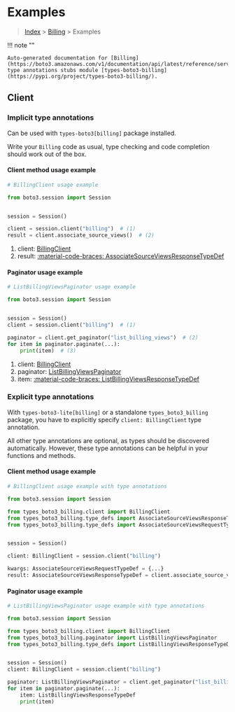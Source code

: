 # Examples

> [Index](../README.md) > [Billing](./README.md) > Examples

!!! note ""

    Auto-generated documentation for [Billing](https://boto3.amazonaws.com/v1/documentation/api/latest/reference/services/billing.html#billing)
    type annotations stubs module [types-boto3-billing](https://pypi.org/project/types-boto3-billing/).

## Client

### Implicit type annotations

Can be used with `types-boto3[billing]` package installed.

Write your `Billing` code as usual,
type checking and code completion should work out of the box.


#### Client method usage example

```python
# BillingClient usage example

from boto3.session import Session


session = Session()

client = session.client("billing")  # (1)
result = client.associate_source_views()  # (2)
```

1. client: [BillingClient](./client.md)
2. result: [:material-code-braces: AssociateSourceViewsResponseTypeDef](./type_defs.md#associatesourceviewsresponsetypedef)



#### Paginator usage example

```python
# ListBillingViewsPaginator usage example

from boto3.session import Session


session = Session()
client = session.client("billing")  # (1)

paginator = client.get_paginator("list_billing_views")  # (2)
for item in paginator.paginate(...):
    print(item)  # (3)
```

1. client: [BillingClient](./client.md)
2. paginator: [ListBillingViewsPaginator](./paginators.md#listbillingviewspaginator)
3. item: [:material-code-braces: ListBillingViewsResponseTypeDef](./type_defs.md#listbillingviewsresponsetypedef)




### Explicit type annotations

With `types-boto3-lite[billing]`
or a standalone `types_boto3_billing` package, you have to explicitly specify `client: BillingClient` type annotation.

All other type annotations are optional, as types should be discovered automatically.
However, these type annotations can be helpful in your functions and methods.


#### Client method usage example

```python
# BillingClient usage example with type annotations

from boto3.session import Session

from types_boto3_billing.client import BillingClient
from types_boto3_billing.type_defs import AssociateSourceViewsResponseTypeDef
from types_boto3_billing.type_defs import AssociateSourceViewsRequestTypeDef


session = Session()

client: BillingClient = session.client("billing")

kwargs: AssociateSourceViewsRequestTypeDef = {...}
result: AssociateSourceViewsResponseTypeDef = client.associate_source_views(**kwargs)
```



#### Paginator usage example

```python
# ListBillingViewsPaginator usage example with type annotations

from boto3.session import Session

from types_boto3_billing.client import BillingClient
from types_boto3_billing.paginator import ListBillingViewsPaginator
from types_boto3_billing.type_defs import ListBillingViewsResponseTypeDef


session = Session()
client: BillingClient = session.client("billing")

paginator: ListBillingViewsPaginator = client.get_paginator("list_billing_views")
for item in paginator.paginate(...):
    item: ListBillingViewsResponseTypeDef
    print(item)
```





